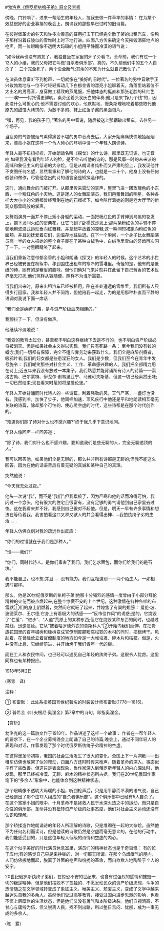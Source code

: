 #[勃洛克《俄罗斯纨绔子弟》原文及赏析](https://www.vrrw.net/wx/12309.html)

傍晚，门铃响了，进来一帮陌生的年轻人，拉我去做一件草率的事情： 在为某个效益很好的企业募捐的晚会上，朗诵我的那些早已过时的旧诗篇。

在彼得堡革命的冬天和许多次善意的征用打击下已经完全散了架的出租汽车，像鸭子那样沿着丘陵似的雪堆时上时下地行进。四面八方传来确定今天摧毁酒窖地点的枪声，而一位眼睛像不透明大玛瑙的小姐用平静而冷漠的语气说：

“如今我再也没有男友了，我独自坐在家里的炉子旁看书。革命前，我们有过一个12人的小组，我的父母把它叫做‘自杀者俱乐部’。真的，不久前他们中的五个人自杀了： 三个完全死了，两个没全断气;其余的不知为什么就自己散伙了。”

在演员休息室听不到枪声，一切就像在“美好的旧时代”。一位著名的男中音歌手正兴致勃勃地与一位不时轻轻挥动几下白郁金香的漂亮小姐聊着天。角落里站着位不太出名的男高音，身穿做工精致的燕尾服，把他体态的挺直和那张老脸的砖红色——唉!——衬托得更鲜明。桌旁坐着头发灰白的伴奏;他只是来“挣几个钱”的，因此没什么可担心的;他不需要讨谁的欢心，他默默地、慢条斯理地吃着那些取代他原先的甜馅大烤饼的、为数不多的、抹上红鱼子酱的黑面包片。

“嘿，再见，我的孩子们。”著名的男中音说，随后被送上那辆破出租车，去往另一个场子。



当疲劳的气管被烟气熏得痛苦不堪的男中音离去后，大家开始痛痛快快地抽起烟来，漂亮小姐在这样一个令人倾心的环境中请一个年轻人朗诵诗。

年轻人毫不扭扭捏捏，开始朗诵名叫《探戈》的什么诗。那里既无词语，也无音响;如果我没有看到年轻人的脸，是不会去听他的诗的，那是风靡一时的未来派的高喊和象征主义的低语的大杂烩。但是从朗诵者纯朴而又严肃的脸上，我发现他并不贪图任何名望，显然看重和了解他的诗的人，也就是一二十个。他身上没有任何假装和做作，尽管他念出的诗的语言全是矫揉造作的。

这时，通向舞台的门被打开。从那里传来雷动的掌声，屋里飞进一团玫瑰色的小东西，一个粉红色的小天地。这是迷人的女舞蹈演员，我们芭蕾舞团的明星，各种各样大大小小的公爵都曾经拜倒在她的石榴裙下，如今陪伴着她的则是老大厅里的新观众那雷鸣般的掌声。

女舞蹈演员一面并不停止娇小身躯的运动，一面把粉红色的手臂伸到乌黑的卷发上，摘下发间火红的罂粟花，让它飞到了卧榻式沙发上;那两条粉红色的手臂不停顿地用波浪式运动垂向红舞鞋，并拿起平放着的凉鞋;这一瞬间短裙跑向粉红色的面颊，并且边抚爱着它们，边温存地往后退。在下一个瞬间，一个身子比女舞蹈演员高一半的女人把她的整个身子裹在了某种白绒毛中，白绒毛里雪白的牙齿再次闪了一下，一对黑眼睛笑了起来。

当我们重新注意带郁金香的小姐和朗诵《探戈》的年轻人的时候，这个艺术的小世界已经被安置在棉絮中，移到围住出租车的寒冷的雪堆里。奇怪的是，他有的是低级的诗，她有的是粗俗的趣味，但他们俩对飞来片刻并在此留下自己芳香的艺术世界毫无打扰;他们照样从容随便，照样不为谁所需要。

当我们出来时，原来出租汽车已经被租用，陷在某处遥远的雪堆里，我们所有人只得步行回家。我和年轻人并不同路，但他陪我一起走，为的是用那种朴直而平静的语调对我说下面一席话：

“我们全是纨绔子弟，是与资产阶级血肉相连的。”

我颤抖了一下，但没有做声。

他继续冷淡地说：

“我受的教育太过分，甚至都不明白这样继续下去是不行的，也不明白资产阶级必将被消灭。但是如果社会主义得以实现，我们只有死路一条： 至今我们没有钱的概念;我们一切都有保障，完全不适应靠劳动来获取什么。我们全是麻醉剂瘾者，吸鸦片者;我们的妇女都是些患淫狂的女人。我们是少数，但我们至今在青年中发号施令： 我们嘲笑那些对社会主义、工作、革命感兴趣的人。我们把全部精力用在诗上;近五年来我没有放过一本集子。我们熟悉并能背诵所有诗人的诗篇——索洛古勃、巴尔蒙特、伊戈尔·谢韦里亚宁、马雅可夫斯基，但这一切已经索然无味;一切已然结束;现在看来时髦的将是爱伦堡。”

年轻人开始背诵同时代诗人的一些诗篇。刮着强劲的风，天气严寒，一盏灯也没有。我感到冷，加快了步子，他同样加速，顶风疾行中他还是平和地朗读相互毫无关联的诗篇，除却那个可怕的、使心灵空虚的时代，这些诗都是在那个时代创作的。

“难道你们除了诗对什么也不感兴趣?”终于我几乎下意识地问。

年轻人像回声一样回答道：

“除了诗，我们对什么也不感兴趣。要知道我们是些无聊的人，完全无聊透顶的人。”

我可以回答他，如果他们全是无聊的，那么并非所有诗都是无聊的;但我不能这么回答，因为在他的话语背后有着无疑的真诚和某种自己的真理。

突然他说：

“今天我无处过夜。”

他头一次说“我”，而不是“我们”;但我累极了，因为严寒和他的话而冷得可怕，我闪过一个念头，他有很大的住宅且很富有，没有足够的勇气请他到自己家里去过夜。这在我看来并不好，我感到自己很对不起他。但是，明天一早有许多事情和想法在等待着我，我害怕看这口又窄又骇人的井会看得出神……我怕纨绔子弟的生活……

年轻人仿佛立刻对我的疏远作出反应：

“你们的过错就在于我们是那种人。”

“谁——我们?”

“你们，同时代诗人。是你们毒害了我们。我们乞求面包，而你们给我们的是石块。”

我不能自卫，也不想;并且……没有能力。我们互相道别——两个陌生人，一如相遇时那样。

那么，他是20世纪俄罗斯的纨绔子弟!他那十分强烈的感情一度曾由于小部分拜伦精神的火花而被点燃起来;在整个惊慌不安的上个世纪，这种激情在各种各样的布雷默①们的身上阴燃着，突然间它就旺了起来，并燎焦了有翼的翅膀： 爱伦·坡、波德莱尔、王尔德;它身上有着极大的诱感——“反市侩作风”的诱惑;是的，它烧毁了“仁爱”、“进步”、“人道”荒原上的某种东西;但它在烧毁某种东西的同时，也越过禁线，迅速蔓延。它从“披着哈罗德外衣的莫斯科人”②开始向我们延伸，在把贵族花园里的百年槭树和橡树变成官僚制度那粉腐松软的木材的同时，把根烤干。风刮着，在曾经耸立着官僚制度的地方如今是一大堆垃圾、碎木片和枯枝。但是，火并没有止息，它继续前进，并开始烤干我们青年一代的根。

而在工人和农民中间，也已经可以遇见自己年轻的纨绔子弟。这很令人忧虑。这里同样也有某种报应。

1918年5月2日

(寒青　译)

注释：

① 布雷默： 此处系指英国19世纪著名的时装设计师布雷默(1778—1816)。

② 普希金《叶夫根尼·奥涅金》第7章中的诗句，即指奥涅金。

【赏析】

勃洛克的这一篇散文作于1918年。作品讲述了这样一个故事： 作者在一帮年轻人的要求下，在一个企业募捐晚会上朗诵了自己的诗篇;晚会上，通过不同年轻人的表现和对话，作家发现了那个时代俄罗斯纨绔子弟精神的空虚。

在彼得堡革命初期，俄国的社会生活发生了很大的变化，全国上下一片凋敝——出租车仿佛也散架了似的爬动，四面八方还时时传来枪声。随着革命的深入，事态似乎有了些改善。但这只是表面现象，当作家深入到俄罗斯年轻人的内心深处时，他发现，那里已经被冷漠、无聊、麻木的精神状态所占据。我们在20世纪俄国作家笔下的“多余人”形象中，也能体会到这种精神状态。

那个眼睛像不透明大玛瑙的小姐，听到枪声后，只是用平静而冷漠的语气说，自己已经退出了那个由12人组成的“自杀者俱乐部”。这个俱乐部中已经有5人自杀了。在这个富家小姐的眼中，十月革命不是拯救人民于水深火热之中的运动，而只是自杀性的俱乐部。革命并没有扭转资产阶级的处事态度，他们对社会主义运动还没有认识和理解。

那个矫揉造作地朗诵诗的年轻人所理解的诗歌，只是堆砌在一起的大杂烩。虽然他不为任何名利而读诗，但是他读的诗歌仍然是空虚而毫无意义的。在他的行动中，我们能感受到的，只是这位年轻人低级的诗情和空虚的内心。

在这个似乎美好的时代演员休息室里，演员们的精神状态也是千奇百怪： 有的忙于应付;有的感觉自己只是来挣钱的，对一切都无所谓。在那个乌烟瘴气的屋内，人们仿佛拔地而起，脱离了外面的枪声和纷扰的革命，而自欺欺人地陶醉于个人的安宁。

20世纪俄罗斯纨绔子弟们，在惊恐不安的世纪末，也曾有过强烈的感情和摧毁一切的叛逆精神，但是他们摆脱不了孤独的、不愿发动民众的资产阶级思想，斗争的热情随之在文学领域转变成了象征主义、唯美主义、颓废主义，变成了文学中越来越迷失自我的多余人。虽然他们受过高等教育，接受过国内进步思潮的影响，也看不惯上层糜烂的生活状态，但是他们又没有勇气和本阶级决裂。他们自视清高，不甘心与庸俗为伍，但又脱离人民，找不到出路，所以整日苦闷、忧郁，成为一事无成的多余人。

(陈　露)

